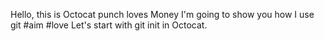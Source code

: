 Hello, this is Octocat punch loves Money 
I'm going to show you how I use git #aim #love
Let's start with git init in Octocat.
